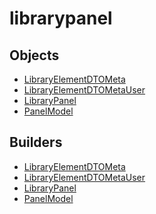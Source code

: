 # <span class="badge package-core"></span> librarypanel

## Objects

 * <span class="badge object-type-class"></span> [LibraryElementDTOMeta](./object-LibraryElementDTOMeta.md)
 * <span class="badge object-type-class"></span> [LibraryElementDTOMetaUser](./object-LibraryElementDTOMetaUser.md)
 * <span class="badge object-type-class"></span> [LibraryPanel](./object-LibraryPanel.md)
 * <span class="badge object-type-class"></span> [PanelModel](./object-PanelModel.md)
## Builders

 * <span class="badge builder"></span> [LibraryElementDTOMeta](./builder-LibraryElementDTOMeta.md)
 * <span class="badge builder"></span> [LibraryElementDTOMetaUser](./builder-LibraryElementDTOMetaUser.md)
 * <span class="badge builder"></span> [LibraryPanel](./builder-LibraryPanel.md)
 * <span class="badge builder"></span> [PanelModel](./builder-PanelModel.md)
